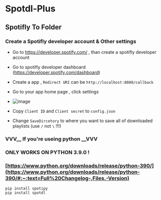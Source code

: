 # Spotdl-Plus
 
## Spotifly To Folder




### Create a Spotifly developer account & Other settings


* Go to https://developer.spotify.com/ , than create a spotifly developer account
* Go to spotifly developer dashboard (https://developer.spotify.com/dashboard) 
* Create a app , ```Redirect URI``` can be ```http://localhost:8080/callback```
* Go to your app home page , click settings

* ![image](https://github.com/Ryan-shadow/spotdl-plus/assets/121378653/bc6e3f64-7d59-4a3d-9d17-4bfa63bf8752)

* Copy ```Client ID``` and ```Client secret``` to ```config.json```
* Change ```SaveDircetory``` to where you want to save all of downloaded playlists (use ```/``` not ```\``` !!!)

### VVV__ If you're useing python __VVV
### ONLY WORKS ON PYTHON 3.9.0 ! 
### [https://www.python.org/downloads/release/python-390/](https://www.python.org/downloads/release/python-390/#:~:text=Full%20Changelog-,Files,-Version)
```
pip install spotipy
pip install spotdl
```
